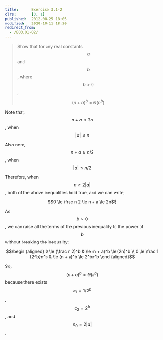 ```yaml
---
title:      Exercise 3.1-2
clrs:       [3, 1]
published:  2012-08-25 18:05
modified:   2020-10-11 18:30
redirect_from:
  - /E03.01-02/
---
```


> Show that for any real constants $$a$$ and $$b$$, where $$b > 0$$,
>
> $$(n + a)^b =\Theta(n^b)$$

Note that, $$n + a \le 2n$$, when $$\vert a \vert \le n$$

Also note, $$n + a \ge n/2$$, when $$\vert a \vert \le n/2$$

Therefore, when $$n \ge 2 \vert a \vert$$, both of the above inequalities hold true, and we can write,

$$0 \le \frac n 2 \le n + a \le 2n$$

As $$b > 0$$, we can raise all the terms of the previous inequality to the power of $$b$$ without breaking the inequality:

$$\begin {aligned}
0 \le (\frac n 2)^b    & \le (n + a)^b \le (2n)^b \\
0 \le \frac 1 {2^b}n^b & \le (n + a)^b \le 2^bn^b
\end {aligned}$$

So, $$(n + a)^b = \Theta(n^b)$$ because there exists $$c_1 = 1/{2^b}$$, $$c_2 = 2^b$$, and $$n_0 = 2 \vert a \vert$$.
